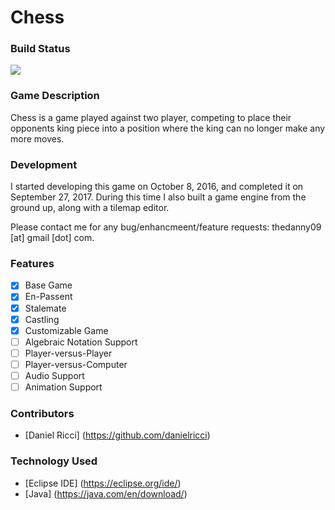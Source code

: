 # Chess

### Build Status
<img src="https://travis-ci.org/danielricci/chess.svg?branch=master" />


### Game Description
Chess is a game played against two player, competing to place their opponents king piece into a position where the king can
no longer make any more moves.

### Development
I started developing this game on October 8, 2016, and completed it on September 27, 2017. During this time I also built a game engine from the ground up, along with a tilemap editor.

Please contact me for any bug/enhancmeent/feature requests: thedanny09 [at] gmail [dot] com.

### Features
- [x] Base Game
- [x] En-Passent
- [x] Stalemate
- [x] Castling
- [x] Customizable Game
- [ ] Algebraic Notation Support
- [ ] Player-versus-Player
- [ ] Player-versus-Computer
- [ ] Audio Support
- [ ] Animation Support

### Contributors
* [Daniel Ricci] (https://github.com/danielricci)

### Technology Used
* [Eclipse IDE] (https://eclipse.org/ide/)
* [Java]  (https://java.com/en/download/)
